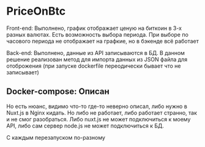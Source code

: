 # PriceOnBtc
Front-end: Выполнено, график отображает ценую на биткоин в 3-х разных валютах. Есть возможность выбора периода. При выборе по часового периода не отображает на графкие, но в бэкенде всё работает

Back-end: Выполнено, данные из API записываются в БД. В данном решение реализован метод для импорта данных из JSON файла для отоброжения (при запуске dockerfile переодически бывает что не записывает)

## Docker-compose: Описан
Но есть нюанс, видимо что-то где-то неверно описал, либо нужно в Nuxt.js в Nginx кидать. Но либо не работает, либо работает странно, так и не смог разобраться. Либо nuxt.js не может подключиться к моему API, либо сам сервер node.js не может подключиться к БД.

С каждым перезапуском по-разному
